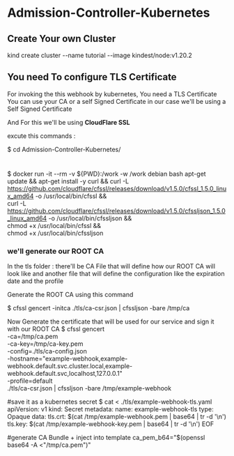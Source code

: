 # Admission-Controller-Kubernetes

## Create Your own Cluster 
kind create cluster --name tutorial --image kindest/node:v1.20.2

## You need To configure TLS Certificate 
For invoking the this webhook by kubernetes, You need a TLS Certificate
You can use your CA or a self Signed Certificate
in our case we'll be using a Self Signed Certificate

And For this we'll be using **CloudFlare SSL**

excute this commands : 

$ cd Admission-Controller-Kubernetes/ 
#
$ docker run -it --rm -v ${PWD}:/work -w /work debian bash
 apt-get update && apt-get install -y curl &&
 curl -L https://github.com/cloudflare/cfssl/releases/download/v1.5.0/cfssl_1.5.0_linux_amd64 -o /usr/local/bin/cfssl && \
 curl -L https://github.com/cloudflare/cfssl/releases/download/v1.5.0/cfssljson_1.5.0_linux_amd64 -o /usr/local/bin/cfssljson && \
 chmod +x /usr/local/bin/cfssl && \
 chmod +x /usr/local/bin/cfssljson

### we'll generate our ROOT CA 
In the tls folder : there'll be CA File that will define how our ROOT CA will look like 
and another file that will define the configuration like the expiration date and the profile

Generate the ROOT CA using this command 

$ cfssl gencert -initca ./tls/ca-csr.json | cfssljson -bare /tmp/ca

Now Generate the certificate that will be used for our service and sign it with our ROOT CA
$ cfssl gencert \
  -ca=/tmp/ca.pem \
  -ca-key=/tmp/ca-key.pem \
  -config=./tls/ca-config.json \
  -hostname="example-webhook,example-webhook.default.svc.cluster.local,example-webhook.default.svc,localhost,127.0.0.1" \
  -profile=default \
  ./tls/ca-csr.json | cfssljson -bare /tmp/example-webhook


#save it as a kubernetes secret
$ cat <<EOF > ./tls/example-webhook-tls.yaml
apiVersion: v1
kind: Secret
metadata:
  name: example-webhook-tls
type: Opaque
data:
  tls.crt: $(cat /tmp/example-webhook.pem | base64 | tr -d '\n')
  tls.key: $(cat /tmp/example-webhook-key.pem | base64 | tr -d '\n') 
EOF

#generate CA Bundle + inject into template
ca_pem_b64="$(openssl base64 -A <"/tmp/ca.pem")"


